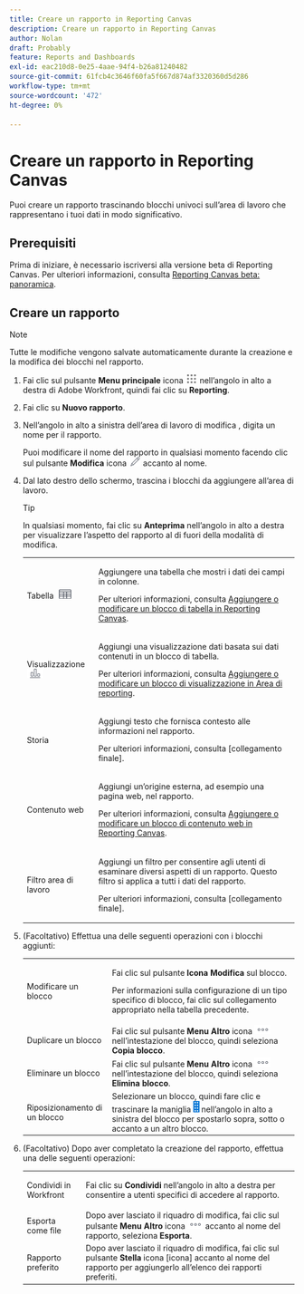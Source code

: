 ```yaml
---
title: Creare un rapporto in Reporting Canvas
description: Creare un rapporto in Reporting Canvas
author: Nolan
draft: Probably
feature: Reports and Dashboards
exl-id: eac210d8-0e25-4aae-94f4-b26a81240482
source-git-commit: 61fcb4c3646f60fa5f667d874af3320360d5d286
workflow-type: tm+mt
source-wordcount: '472'
ht-degree: 0%

---
```



# Creare un rapporto in Reporting Canvas

Puoi creare un rapporto trascinando blocchi univoci sull’area di lavoro che rappresentano i tuoi dati in modo significativo.

## Prerequisiti

Prima di iniziare, è necessario iscriversi alla versione beta di Reporting Canvas. Per ulteriori informazioni, consulta [Reporting Canvas beta: panoramica](/help/quicksilver/product-announcements/betas/reporting-canvas-beta/reporting-canvas-beta-overview.md).

## Creare un rapporto

>[!NOTE]
>
>Tutte le modifiche vengono salvate automaticamente durante la creazione e la modifica dei blocchi nel rapporto.

1. Fai clic sul pulsante **Menu principale** icona ![](assets/main-menu-icon.png) nell’angolo in alto a destra di Adobe Workfront, quindi fai clic su **Reporting**.
1. Fai clic su **Nuovo rapporto**.
1. Nell’angolo in alto a sinistra dell’area di lavoro di modifica , digita un nome per il rapporto.

   Puoi modificare il nome del rapporto in qualsiasi momento facendo clic sul pulsante **Modifica** icona ![](assets/edit-icon.png) accanto al nome.

1. Dal lato destro dello schermo, trascina i blocchi da aggiungere all’area di lavoro.

   >[!TIP]
   >
   >In qualsiasi momento, fai clic su **Anteprima** nell’angolo in alto a destra per visualizzare l’aspetto del rapporto al di fuori della modalità di modifica.

   <table style="table-layout:auto"> 
    <col> 
    <col> 
    <tbody> 
     <tr> 
      <td role="rowheader">Tabella <img src="assets/table-icon.png"></td> 
      <td> <p>Aggiungere una tabella che mostri i dati dei campi in colonne.</p> <p>Per ulteriori informazioni, consulta <a href="../../../reports-and-dashboards/reporting-canvas/table-blocks/add-or-edit-report-table.md" class="MCXref xref">Aggiungere o modificare un blocco di tabella in Reporting Canvas</a>.</p> </td> 
     </tr> 
     <tr> 
      <td role="rowheader">Visualizzazione <img src="assets/visualization-icon.png"></td> 
      <td> <p>Aggiungi una visualizzazione dati basata sui dati contenuti in un blocco di tabella.</p> <p>Per ulteriori informazioni, consulta <a href="../../../reports-and-dashboards/reporting-canvas/visualization-blocks/add-or-edit-report-visualization.md" class="MCXref xref">Aggiungere o modificare un blocco di visualizzazione in Area di reporting</a>.</p> </td> 
     </tr>
      <tr data-mc-conditions="QuicksilverOrClassic.Draft mode"> 
       <td role="rowheader">Storia</td> 
       <td> <p>Aggiungi testo che fornisca contesto alle informazioni nel rapporto.</p> <p>Per ulteriori informazioni, consulta [collegamento finale].</p> </td> 
      </tr>
     <tr data-mc-conditions=""> 
      <td role="rowheader">Contenuto web</td> 
      <td> <p>Aggiungi un’origine esterna, ad esempio una pagina web, nel rapporto.</p> <p>Per ulteriori informazioni, consulta <a href="../../../reports-and-dashboards/reporting-canvas/other-blocks/add-or-edt-web-content-block.md" class="MCXref xref">Aggiungere o modificare un blocco di contenuto web in Reporting Canvas</a>.</p> </td> 
     </tr>
      <tr data-mc-conditions="QuicksilverOrClassic.Draft mode"> 
       <td role="rowheader">Filtro area di lavoro</td> 
       <td> <p>Aggiungi un filtro per consentire agli utenti di esaminare diversi aspetti di un rapporto. Questo filtro si applica a tutti i dati del rapporto.</p> <p>Per ulteriori informazioni, consulta [collegamento finale].</p> </td> 
      </tr>
    </tbody> 
   </table>

1. (Facoltativo) Effettua una delle seguenti operazioni con i blocchi aggiunti:

   <table style="table-layout:auto"> 
    <col> 
    <col> 
    <tbody> 
     <tr> 
      <td role="rowheader">Modificare un blocco</td> 
      <td> <p>Fai clic sul pulsante <strong>Icona Modifica</strong> sul blocco.</p> <p>Per informazioni sulla configurazione di un tipo specifico di blocco, fai clic sul collegamento appropriato nella tabella precedente.</p> </td> 
     </tr> 
     <tr> 
      <td role="rowheader">Duplicare un blocco</td> 
      <td>Fai clic sul pulsante <strong>Menu Altro</strong> icona <img src="assets/more-icon.png"> nell’intestazione del blocco, quindi seleziona <strong>Copia blocco</strong>.</td> 
     </tr> 
     <tr> 
      <td role="rowheader">Eliminare un blocco</td> 
      <td>Fai clic sul pulsante <strong>Menu Altro</strong> icona <img src="assets/more-icon.png"> nell’intestazione del blocco, quindi seleziona <strong>Elimina blocco</strong>.</td> 
     </tr> 
     <tr> 
      <td role="rowheader">Riposizionamento di un blocco</td> 
      <td> Selezionare un blocco, quindi fare clic e trascinare la maniglia <img src="assets/widget-drag-icon.png" style="max-width: 16px;"> nell’angolo in alto a sinistra del blocco per spostarlo sopra, sotto o accanto a un altro blocco.</td> 
     </tr> 
    </tbody> 
   </table>

1. (Facoltativo) Dopo aver completato la creazione del rapporto, effettua una delle seguenti operazioni:

   <table style="table-layout:auto"> 
    <col> 
    <col> 
    <tbody> 
     <tr> 
      <td role="rowheader">Condividi in Workfront</td> 
      <td> <p>Fai clic su <strong>Condividi</strong> nell’angolo in alto a destra per consentire a utenti specifici di accedere al rapporto.</p> </td> 
     </tr> 
     <tr> 
      <td role="rowheader">Esporta come file</td> 
      <td>Dopo aver lasciato il riquadro di modifica, fai clic sul pulsante <strong>Menu Altro</strong> icona <img src="assets/more-icon.png"> accanto al nome del rapporto, seleziona <strong>Esporta</strong>.</td> 
     </tr> 
     <tr> 
      <td role="rowheader">Rapporto preferito</td> 
      <td>Dopo aver lasciato il riquadro di modifica, fai clic sul pulsante <strong>Stella</strong> icona [icona] accanto al nome del rapporto per aggiungerlo all’elenco dei rapporti preferiti.</td> 
     </tr> 
    </tbody> 
   </table>

